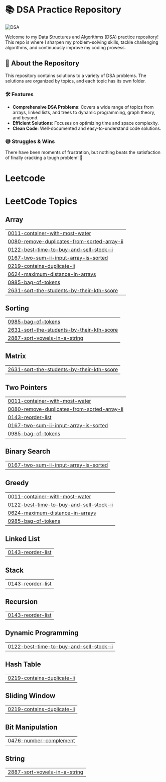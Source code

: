 # 📚 DSA Practice Repository

![DSA](https://media.giphy.com/media/UIN7Andwh7kDZGUvmt/giphy.gif)

Welcome to my Data Structures and Algorithms (DSA) practice repository! This repo is where I sharpen my problem-solving skills, tackle challenging algorithms, and continuously improve my coding prowess.

## 🚀 About the Repository

This repository contains solutions to a variety of DSA problems. The solutions are organized by topics, and each topic has its own folder.

### 🛠️ Features

- **Comprehensive DSA Problems**: Covers a wide range of topics from arrays, linked lists, and trees to dynamic programming, graph theory, and beyond.
- **Efficient Solutions**: Focuses on optimizing time and space complexity.
- **Clean Code**: Well-documented and easy-to-understand code solutions.

### 😅 Struggles & Wins

There have been moments of frustration, but nothing beats the satisfaction of finally cracking a tough problem! 💪

# Leetcode
<!---LeetCode Topics Start-->
# LeetCode Topics
## Array
|  |
| ------- |
| [0011-container-with-most-water](https://github.com/Arunesh-Tiwari/DSA/tree/master/0011-container-with-most-water) |
| [0080-remove-duplicates-from-sorted-array-ii](https://github.com/Arunesh-Tiwari/DSA/tree/master/0080-remove-duplicates-from-sorted-array-ii) |
| [0122-best-time-to-buy-and-sell-stock-ii](https://github.com/Arunesh-Tiwari/DSA/tree/master/0122-best-time-to-buy-and-sell-stock-ii) |
| [0167-two-sum-ii-input-array-is-sorted](https://github.com/Arunesh-Tiwari/DSA/tree/master/0167-two-sum-ii-input-array-is-sorted) |
| [0219-contains-duplicate-ii](https://github.com/Arunesh-Tiwari/DSA/tree/master/0219-contains-duplicate-ii) |
| [0624-maximum-distance-in-arrays](https://github.com/Arunesh-Tiwari/DSA/tree/master/0624-maximum-distance-in-arrays) |
| [0985-bag-of-tokens](https://github.com/Arunesh-Tiwari/DSA/tree/master/0985-bag-of-tokens) |
| [2631-sort-the-students-by-their-kth-score](https://github.com/Arunesh-Tiwari/DSA/tree/master/2631-sort-the-students-by-their-kth-score) |
## Sorting
|  |
| ------- |
| [0985-bag-of-tokens](https://github.com/Arunesh-Tiwari/DSA/tree/master/0985-bag-of-tokens) |
| [2631-sort-the-students-by-their-kth-score](https://github.com/Arunesh-Tiwari/DSA/tree/master/2631-sort-the-students-by-their-kth-score) |
| [2887-sort-vowels-in-a-string](https://github.com/Arunesh-Tiwari/dsa-practice/tree/master/2887-sort-vowels-in-a-string) |
## Matrix
|  |
| ------- |
| [2631-sort-the-students-by-their-kth-score](https://github.com/Arunesh-Tiwari/DSA/tree/master/2631-sort-the-students-by-their-kth-score) |
## Two Pointers
|  |
| ------- |
| [0011-container-with-most-water](https://github.com/Arunesh-Tiwari/DSA/tree/master/0011-container-with-most-water) |
| [0080-remove-duplicates-from-sorted-array-ii](https://github.com/Arunesh-Tiwari/DSA/tree/master/0080-remove-duplicates-from-sorted-array-ii) |
| [0143-reorder-list](https://github.com/Arunesh-Tiwari/DSA/tree/master/0143-reorder-list) |
| [0167-two-sum-ii-input-array-is-sorted](https://github.com/Arunesh-Tiwari/DSA/tree/master/0167-two-sum-ii-input-array-is-sorted) |
| [0985-bag-of-tokens](https://github.com/Arunesh-Tiwari/DSA/tree/master/0985-bag-of-tokens) |
## Binary Search
|  |
| ------- |
| [0167-two-sum-ii-input-array-is-sorted](https://github.com/Arunesh-Tiwari/DSA/tree/master/0167-two-sum-ii-input-array-is-sorted) |
## Greedy
|  |
| ------- |
| [0011-container-with-most-water](https://github.com/Arunesh-Tiwari/DSA/tree/master/0011-container-with-most-water) |
| [0122-best-time-to-buy-and-sell-stock-ii](https://github.com/Arunesh-Tiwari/DSA/tree/master/0122-best-time-to-buy-and-sell-stock-ii) |
| [0624-maximum-distance-in-arrays](https://github.com/Arunesh-Tiwari/DSA/tree/master/0624-maximum-distance-in-arrays) |
| [0985-bag-of-tokens](https://github.com/Arunesh-Tiwari/DSA/tree/master/0985-bag-of-tokens) |
## Linked List
|  |
| ------- |
| [0143-reorder-list](https://github.com/Arunesh-Tiwari/DSA/tree/master/0143-reorder-list) |
## Stack
|  |
| ------- |
| [0143-reorder-list](https://github.com/Arunesh-Tiwari/DSA/tree/master/0143-reorder-list) |
## Recursion
|  |
| ------- |
| [0143-reorder-list](https://github.com/Arunesh-Tiwari/DSA/tree/master/0143-reorder-list) |
## Dynamic Programming
|  |
| ------- |
| [0122-best-time-to-buy-and-sell-stock-ii](https://github.com/Arunesh-Tiwari/DSA/tree/master/0122-best-time-to-buy-and-sell-stock-ii) |
## Hash Table
|  |
| ------- |
| [0219-contains-duplicate-ii](https://github.com/Arunesh-Tiwari/DSA/tree/master/0219-contains-duplicate-ii) |
## Sliding Window
|  |
| ------- |
| [0219-contains-duplicate-ii](https://github.com/Arunesh-Tiwari/DSA/tree/master/0219-contains-duplicate-ii) |
## Bit Manipulation
|  |
| ------- |
| [0476-number-complement](https://github.com/Arunesh-Tiwari/dsa-practice/tree/master/0476-number-complement) |
## String
|  |
| ------- |
| [2887-sort-vowels-in-a-string](https://github.com/Arunesh-Tiwari/dsa-practice/tree/master/2887-sort-vowels-in-a-string) |
<!---LeetCode Topics End-->
